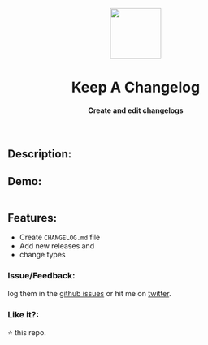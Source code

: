 <p align="center">
  <img src="http://keepachangelog.com/assets/images/keep-a-changelog-mark-f8b06a42.svg" height='100'/>
  <h1 align="center">Keep A Changelog</h1>
  <h4 align="center">Create and edit changelogs</h4>
  <br>
</p>

## Description:


## Demo:

<img src=""></img>

## Features:

* Create `CHANGELOG.md` file
* Add new releases and
* change types

### Issue/Feedback:

log them in the [github issues](https://github.com/cg-cnu/vscode-keep-a-changelog/issues) or hit me on [twitter](https://twitter.com/cgcnu).

### Like it?:

⭐ this repo.